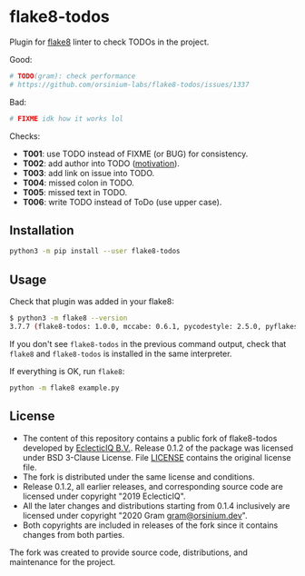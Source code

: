 # flake8-todos

Plugin for [flake8](http://flake8.pycqa.org/en/latest/) linter to check TODOs in the project.

Good:

```python
# TODO(gram): check performance
# https://github.com/orsinium-labs/flake8-todos/issues/1337
```

Bad:

```python
# FIXME idk how it works lol
```

Checks:

+ **T001**: use TODO instead of FIXME (or BUG) for consistency.
+ **T002**: add author into TODO ([motivation](https://dave.cheney.net/practical-go/presentations/qcon-china.html#_dont_comment_bad_code_rewrite_it)).
+ **T003**: add link on issue into TODO.
+ **T004**: missed colon in TODO.
+ **T005**: missed text in TODO.
+ **T006**: write TODO instead of ToDo (use upper case).

## Installation

```bash
python3 -m pip install --user flake8-todos
```

## Usage

Check that plugin was added in your flake8:

```bash
$ python3 -m flake8 --version
3.7.7 (flake8-todos: 1.0.0, mccabe: 0.6.1, pycodestyle: 2.5.0, pyflakes: 2.1.1) CPython 3.6.7 on Linux
```

If you don't see `flake8-todos` in the previous command output, check that `flake8` and `flake8-todos` is installed in the same interpreter.

If everything is OK, run `flake8`:

```bash
python -m flake8 example.py
```

## License

+ The content of this repository contains a public fork of flake8-todos developed by [EclecticIQ B.V.](https://github.com/eclecticiq). Release 0.1.2 of the package was licensed under BSD 3-Clause License. File [LICENSE](LICENSE) contains the original license file.
+ The fork is distributed under the same license and conditions.
+ Release 0.1.2, all earlier releases, and corresponding source code are licensed under copyright "2019 EclecticIQ".
+ All the later changes and distributions starting from 0.1.4 inclusively are licensed under copyright "2020 Gram <gram@orsinium.dev>".
+ Both copyrights are included in releases of the fork since it contains changes from both parties.

The fork was created to provide source code, distributions, and maintenance for the project.
